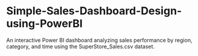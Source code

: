 # Simple-Sales-Dashboard-Design-using-PowerBI
An interactive Power BI dashboard analyzing sales performance by region, category, and time using the SuperStore_Sales.csv dataset.
